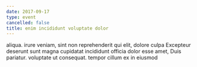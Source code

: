 ```yaml
---
date: 2017-09-17
type: event
cancelled: false
title: enim incididunt voluptate dolor
---
```

aliqua. irure veniam, sint non reprehenderit qui elit, dolore culpa Excepteur deserunt sunt magna cupidatat incididunt officia dolor esse amet, Duis pariatur. voluptate ut consequat. tempor cillum ex in eiusmod